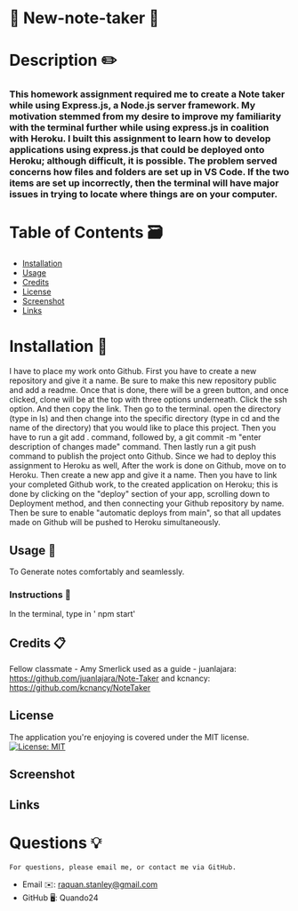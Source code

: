 # 🏁 New-note-taker 🏁
  # Description ✏️
  ### This homework assignment required me to create a Note taker while using Express.js, a Node.js server framework. My motivation stemmed from my desire to improve my familiarity with the terminal further while using express.js in coalition with Heroku. I built this assignment to learn how to develop applications using express.js that could be deployed onto Heroku; although difficult, it is possible. The problem served concerns how files and folders are set up in VS Code. If the two items are set up incorrectly, then the terminal will have major issues in trying to locate where things are on your computer.    
  # Table of Contents 🗃️
  * [Installation](#installation)
  * [Usage](#usage)
  * [Credits](#credits)
  * [License](#license)
  * [Screenshot](#Screenshot) 
  * [Links](#Links)
  
  # Installation 📖
  I have to place my work onto Github. First you have to create a new repository and give it a name. Be sure to make this new repository public and add a readme. Once that is done, there will be a green button, and once clicked, clone will be at the top with three options underneath. Click the ssh option. And then copy the link. Then go to the terminal. open the directory (type in ls) and then change into the specific directory (type in cd and the name of the directory) that you would like to place this project. Then you have to run a git add . command, followed by, a git commit -m "enter description of changes made" command. Then lastly run a git push command to publish the project onto Github. Since we had to deploy this assignment to Heroku as well, After the work is done on Github, move on to Heroku. Then create a new app and give it a name. Then you have to link your completed Github work, to the created application on Heroku; this is done by clicking on the "deploy" section of your app, scrolling down to Deployment method, and then connecting your Github repository by name. Then be sure to enable "automatic deploys from main", so that all updates made on Github will be pushed to Heroku simultaneously.
  ## Usage 📜
  To Generate notes comfortably and seamlessly.
  ### Instructions 📝
  In the terminal, type in ' npm start'
  ## Credits 📋
  Fellow classmate - Amy Smerlick 
  used as a guide - juanlajara: https://github.com/juanlajara/Note-Taker and 
  kcnancy: https://github.com/kcnancy/NoteTaker 
  ## License
  The application you're enjoying is covered under the MIT license.
  [![License: MIT](https://img.shields.io/badge/License-MIT-yellow.svg)](https://img.shields.io/badge/License-MIT-yellow) 
  ## Screenshot 
  
  ## Links 

  # Questions 💡
    For questions, please email me, or contact me via GitHub.
  * Email ✉️: raquan.stanley@gmail.com
  * GitHub 🖥️: Quando24